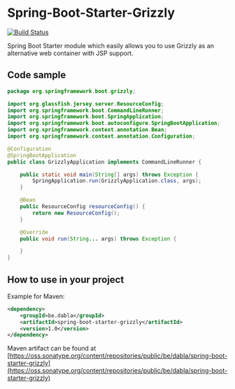 # Spring-Boot-Starter-Grizzly
[![Build Status](https://travis-ci.org/dabla/spring-boot-starter-grizzly.svg?branch=master)](https://travis-ci.org/dabla/spring-boot-starter-grizzly)

Spring Boot Starter module which easily allows you to use Grizzly as an alternative web container with JSP support.

## Code sample
```java
package org.springframework.boot.grizzly;

import org.glassfish.jersey.server.ResourceConfig;
import org.springframework.boot.CommandLineRunner;
import org.springframework.boot.SpringApplication;
import org.springframework.boot.autoconfigure.SpringBootApplication;
import org.springframework.context.annotation.Bean;
import org.springframework.context.annotation.Configuration;

@Configuration
@SpringBootApplication
public class GrizzlyApplication implements CommandLineRunner {

    public static void main(String[] args) throws Exception {
        SpringApplication.run(GrizzlyApplication.class, args);
    }

    @Bean
    public ResourceConfig resourceConfig() {
        return new ResourceConfig();
    }

    @Override
    public void run(String... args) throws Exception {

    }
}

```

## How to use in your project

Example for Maven:
```xml
<dependency>
    <groupId>be.dabla</groupId>
    <artifactId>spring-boot-starter-grizzly</artifactId>
    <version>1.0</version>
</dependency>
```
Maven artifact can be found at [https://oss.sonatype.org/content/repositories/public/be/dabla/spring-boot-starter-grizzly](https://oss.sonatype.org/content/repositories/public/be/dabla/spring-boot-starter-grizzly)
